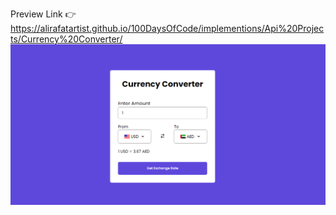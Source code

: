 Preview Link 👉 https://alirafatartist.github.io/100DaysOfCode/implementions/Api%20Projects/Currency%20Converter/
<br>
![alt text](image.png)
